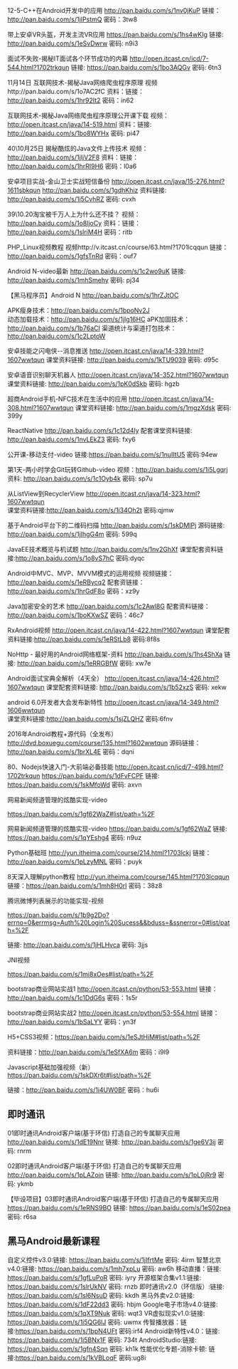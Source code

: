 12-5-C++在Android开发中的应用
http://pan.baidu.com/s/1nv0jKuP
链接：http://pan.baidu.com/s/1jIPstmQ 密码：3tw8

带上安卓VR头盔，开发主流VR应用
https://pan.baidu.com/s/1hs4wKIg
链接: http://pan.baidu.com/s/1eSvDwrw 密码: n9i3

面试不失败-揭秘IT面试各个环节成功的内幕
http://open.itcast.cn/icd/7-544.html?1702trkqun
链接: https://pan.baidu.com/s/1bo3AQGv 密码: 6tn3

11月14日 互联网技术-揭秘Java网络爬虫程序原理
视频http://pan.baidu.com/s/1o7AC2fC
资料：链接：http://pan.baidu.com/s/1hr92It2 密码：in62

互联网技术-揭秘Java网络爬虫程序原理公开课下载
视频：http://open.itcast.cn/java/14-519.html
资料：链接: http://pan.baidu.com/s/1bo8WYHx 密码: pi47

40\10月25日  揭秘酷炫的Java文件上传技术
视频：http://pan.baidu.com/s/1jIjV2F8
资料：链接：http://pan.baidu.com/s/1hrRI9H6 密码：l0a6


安卓项目实战-金山卫士实战短信备份
http://open.itcast.cn/java/15-276.html?1611sbkqun 
http://pan.baidu.com/s/1gdhKhiz
资料链接: http://pan.baidu.com/s/1i5CvhRZ 密码: cvxh

39\10.20淘宝被千万人上为什么还不挂？
视频：http://pan.baidu.com/s/1o8ljoCy
资料：链接：http://pan.baidu.com/s/1slriM4H 密码：ritb

PHP_Linux视频教程
视频http://v.itcast.cn/course/63.html?1701lcqqun
链接：http://pan.baidu.com/s/1gfsTnRd 密码：ouf7

Android N-video最新
http://pan.baidu.com/s/1c2wo9uK
链接:  http://pan.baidu.com/s/1mhSmehy 密码: pj34

【黑马程序员】Android N
http://pan.baidu.com/s/1hrZJtOC

APK瘦身技术：http://pan.baidu.com/s/1bpoNv2J           
动态加载技术：http://pan.baidu.com/s/1jIg16HC 
aPK加固技术：http://pan.baidu.com/s/1b76aCI 
渠道统计与渠道打包技术：http://pan.baidu.com/s/1c2LptoW

安卓技能之闪电侠--消息推送
http://open.itcast.cn/java/14-339.html?1607wwtqun
课堂资料链接: http://pan.baidu.com/s/1kTU9039 密码: d95c

安卓语音识别聊天机器人
http://open.itcast.cn/java/14-352.html?1607wwtqun
课堂资料链接: http://pan.baidu.com/s/1pK0dSkb 密码: hgzb

超商Android手机-NFC技术在生活中的应用
http://open.itcast.cn/java/14-308.html?1607wwtqun
课堂资料链接: http://pan.baidu.com/s/1mgzXdsk 密码: 399y

ReactNative
http://pan.baidu.com/s/1c12d4ly
配套课堂资料链接: http://pan.baidu.com/s/1nvLEkZ3 密码: fxy6

公开课-移动支付-video
链接:https://pan.baidu.com/s/1nuIItU5 密码:94ew

第1天-两小时学会Git玩转Github-video
视频：http://pan.baidu.com/s/1i5Lgqrj
资料: http://pan.baidu.com/s/1c1Oyb4k 密码: sp7u

从ListView到RecyclerView
http://open.itcast.cn/java/14-323.html?1607wwtqun   
课堂资料链接:http://pan.baidu.com/s/1i34Oh2t 密码:qjmw

基于Android平台下的二维码扫描
http://pan.baidu.com/s/1skDMlPj
源码链接: http://pan.baidu.com/s/1jIhgG4m 密码: 599q

JavaEE技术概览与机试题
http://pan.baidu.com/s/1nv2GhXf
课堂配套资料链接:http://pan.baidu.com/s/1o8vS7hC 密码:dyqc

Android中MVC、MVP、MVVM模式的运用视频
视频链接：http://pan.baidu.com/s/1eRBycq2
配套资链接：http://pan.baidu.com/s/1hrGdF8o 密码：xz9y

Java加密安全的艺术
http://pan.baidu.com/s/1c2Awl8G
配套资料链接：http://pan.baidu.com/s/1boKXwSZ 密码：46c7

RxAndroid视频
http://open.itcast.cn/java/14-422.html?1607wwtqun
课堂配套资料链接:http://pan.baidu.com/s/1eRStLb8 密码:8f8s

NoHttp - 最好用的Android网络框架-资料
http://pan.baidu.com/s/1hs4ShXa
链接: http://pan.baidu.com/s/1eRRGBfW 密码: xw7e

Android面试宝典全解析（4天全）
http://open.itcast.cn/java/14-426.html?1607wwtqun
课堂配套资料链接: http://pan.baidu.com/s/1b52xzS 密码: xekw   

android 6.0开发者大会发布新特性
http://open.itcast.cn/java/14-349.html?1606wwtqun  
课堂资料链接:http://pan.baidu.com/s/1sjZLQHZ 密码:6fnv

2016年Android教程+源代码（全发布）
http://dvd.boxuegu.com/course/135.html?1602wwtqun
源码链接：http://pan.baidu.com/s/1brXL4E 密码：dqni

80、Nodejs快速入门-大前端必备技能
http://open.itcast.cn/icd/7-498.html?1702trkqun
https://pan.baidu.com/s/1dFvFCPF
链接: https://pan.baidu.com/s/1skMfoWd 密码: axvn

网易新闻频道管理的炫酷实现-video

https://pan.baidu.com/s/1gf62WaZ#list/path=%2F

网易新闻频道管理的炫酷实现-video
https://pan.baidu.com/s/1gf62WaZ
链接: https://pan.baidu.com/s/1qYEshg4 密码: n9uz

Python基础班
http://yun.itheima.com/course/214.html?1703lckj
链接：http://pan.baidu.com/s/1pLzyMNL 密码：puyk

8天深入理解python教程
http://yun.itheima.com/course/145.html?1703lcqqun
链接：https://pan.baidu.com/s/1mh8H0rI 密码：38z8

腾讯微博列表展示的功能实现-视频

https://pan.baidu.com/s/1b9g2Do?errno=0&errmsg=Auth%20Login%20Sucess&&bduss=&ssnerror=0#list/path=%2F

链接: http://pan.baidu.com/s/1jHLHvca 密码: 3jjs

JNI视频

https://pan.baidu.com/s/1mi8xOes#list/path=%2F

bootstrap商业网站实战1
http://open.itcast.cn/python/53-553.html
链接：http://pan.baidu.com/s/1c1DdG6s 密码：1s5r

bootstrap商业网站实战2
http://open.itcast.cn/python/53-554.html
链接：http://pan.baidu.com/s/1bSaLYY 密码：yn3f

 H5+CSS3视频：https://pan.baidu.com/s/1eSJtHiM#list/path=%2F

资料链接：http://pan.baidu.com/s/1eSfXA6m 密码：i9l9

 Javascript基础加强视频（新）https://pan.baidu.com/s/1skDXr6t#list/path=%2F

链接：http://pan.baidu.com/s/1i4UW0BF 密码：hu6i

## 即时通讯

01即时通讯Android客户端(基于环信) 打造自己的专属聊天应用
http://pan.baidu.com/s/1dE19Nnr
链接: http://pan.baidu.com/s/1ge6V3ij 密码: rnrm

02即时通讯Android客户端(基于环信) 打造自己的专属聊天应用
http://pan.baidu.com/s/1pLAZoin
链接: http://pan.baidu.com/s/1pL0jRr9 密码: ykmb

【毕设项目】03即时通讯Android客户端(基于环信) 打造自己的专属聊天应用
https://pan.baidu.com/s/1eRNS9BO
链接: https://pan.baidu.com/s/1eS02pea 密码: r6sa

## 黑马Android最新课程

自定义控件v3.0:链接: https://pan.baidu.com/s/1jIfrtMe 密码: 4irm
智慧北京v4.0:链接: https://pan.baidu.com/s/1mh7xpLu 密码: aw6h
移动直播：链接: https://pan.baidu.com/s/1gfLuPoR 密码: iyry
开源框架合集v1.1:链接: https://pan.baidu.com/s/1slrUkNV 密码: rnzb
即时通讯v2.0（环信版）:链接: https://pan.baidu.com/s/1sl6NsuD 密码: kkdh
黑马外卖v2.0:链接: https://pan.baidu.com/s/1dF22dd3 密码: hbjm
Google电子市场v4.0:链接: https://pan.baidu.com/s/1qXT9Nuk 密码: wqt3
VR虚拟现实v1.0:链接: https://pan.baidu.com/s/1i5QG6lJ 密码: uwmx
传智播放器：链接:https://pan.baidu.com/s/1bpN4UFt 密码:irf4
Android新特性v4.0：链接: https://pan.baidu.com/s/1i5BNx1F 密码: 734t
AndroidStudio:链接: https://pan.baidu.com/s/1gfn4Sqn 密码: kh1k
性能优化专题-消除卡顿: 链接:https://pan.baidu.com/s/1kVBLoqF 密码:ug8i

